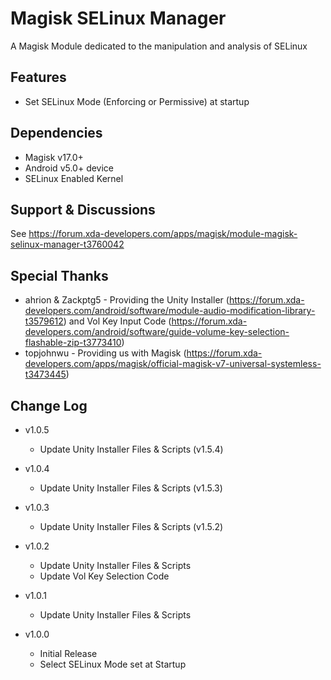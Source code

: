 # Magisk SELinux Manager
A Magisk Module dedicated to the manipulation and analysis of SELinux

## Features
  * Set SELinux Mode (Enforcing or Permissive) at startup

## Dependencies
  * Magisk v17.0+
  * Android v5.0+ device
  * SELinux Enabled Kernel
  
## Support & Discussions
See https://forum.xda-developers.com/apps/magisk/module-magisk-selinux-manager-t3760042

## Special Thanks
  * ahrion & Zackptg5 - Providing the Unity Installer (https://forum.xda-developers.com/android/software/module-audio-modification-library-t3579612) and Vol Key Input Code (https://forum.xda-developers.com/android/software/guide-volume-key-selection-flashable-zip-t3773410)
  * topjohnwu - Providing us with Magisk (https://forum.xda-developers.com/apps/magisk/official-magisk-v7-universal-systemless-t3473445)

## Change Log
  * v1.0.5
    - Update Unity Installer Files & Scripts (v1.5.4)
    
  * v1.0.4
    - Update Unity Installer Files & Scripts (v1.5.3)

  * v1.0.3
    - Update Unity Installer Files & Scripts (v1.5.2)

  * v1.0.2
    - Update Unity Installer Files & Scripts
    - Update Vol Key Selection Code

  * v1.0.1
    - Update Unity Installer Files & Scripts

  * v1.0.0
    - Initial Release
    - Select SELinux Mode set at Startup
